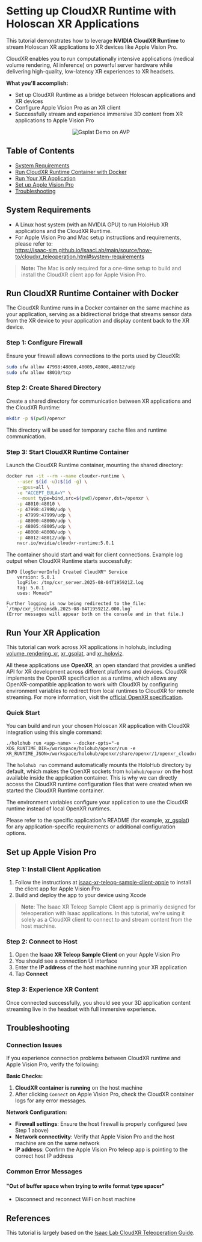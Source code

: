 # Setting up CloudXR Runtime with Holoscan XR Applications

This tutorial demonstrates how to leverage **NVIDIA CloudXR Runtime** to stream Holoscan XR applications to XR devices like Apple Vision Pro. 

CloudXR enables you to run computationally intensive applications (medical volume rendering, AI inference) on powerful server hardware while delivering high-quality, low-latency XR experiences to XR headsets.

**What you'll accomplish:**
- Set up CloudXR Runtime as a bridge between Holoscan applications and XR devices
- Configure Apple Vision Pro as an XR client
- Successfully stream and experience immersive 3D content from XR applications to Apple Vision Pro

<p align="center">
  <img src="../../applications/xr_gsplat/doc/gsplat-demo.gif" alt="Gsplat Demo on AVP">
</p>

## Table of Contents
- [System Requirements](#system-requirements)
- [Run CloudXR Runtime Container with Docker](#run-cloudxr-runtime-container-with-docker)
- [Run Your XR Application](#run-your-xr-application)
- [Set up Apple Vision Pro](#set-up-apple-vision-pro)
- [Troubleshooting](#troubleshooting)

## System Requirements

- A Linux host system (with an NVIDIA GPU) to run HoloHub XR applications and the CloudXR Runtime.
- For Apple Vision Pro and Mac setup instructions and requirements, please refer to:  
  https://isaac-sim.github.io/IsaacLab/main/source/how-to/cloudxr_teleoperation.html#system-requirements

> **Note:** The Mac is only required for a one-time setup to build and install the CloudXR client app for Apple Vision Pro.
## Run CloudXR Runtime Container with Docker

The CloudXR Runtime runs in a Docker container on the same machine as your application, serving as a bidirectional bridge that streams sensor data from the XR device to your application and display content back to the XR device.

### Step 1: Configure Firewall
Ensure your firewall allows connections to the ports used by CloudXR:

```bash
sudo ufw allow 47998:48000,48005,48008,48012/udp
sudo ufw allow 48010/tcp
```

### Step 2: Create Shared Directory
Create a shared directory for communication between XR applications and the CloudXR Runtime:

```bash
mkdir -p $(pwd)/openxr
```

This directory will be used for temporary cache files and runtime communication.

### Step 3: Start CloudXR Runtime Container
Launch the CloudXR Runtime container, mounting the shared directory:

```bash
docker run -it --rm --name cloudxr-runtime \
    --user $(id -u):$(id -g) \
    --gpus=all \
    -e "ACCEPT_EULA=Y" \
    --mount type=bind,src=$(pwd)/openxr,dst=/openxr \
    -p 48010:48010 \
    -p 47998:47998/udp \
    -p 47999:47999/udp \
    -p 48000:48000/udp \
    -p 48005:48005/udp \
    -p 48008:48008/udp \
    -p 48012:48012/udp \
    nvcr.io/nvidia/cloudxr-runtime:5.0.1
```

The container should start and wait for client connections.
Example log output when CloudXR Runtime starts successfully:
``` 
INFO [logServerInfo] Created CloudXR™ Service
	version: 5.0.1
	logFile: /tmp/cxr_server.2025-08-04T195921Z.log
	tag: 5.0.1
	uses: Monado™

Further logging is now being redirected to the file: `/tmp/cxr_streamsdk.2025-08-04T195921Z.000.log`
(Error messages will appear both on the console and in that file.)
```
## Run Your XR Application
This tutorial can work across XR applications in holohub, including [volume_rendering_xr](../../applications/volume_rendering_xr/), [xr_gsplat](../../applications/xr_gsplat/), and [xr_holoviz](../../applications/xr_holoviz/).

All these applications use **OpenXR**, an open standard that provides a unified API for XR development across different platforms and devices. CloudXR implements the OpenXR specification as a runtime, which allows any OpenXR-compatible application to work with CloudXR by configuring environment variables to redirect from local runtimes to CloudXR for remote streaming. For more information, visit the [official OpenXR specification](https://www.khronos.org/openxr/).

### Quick Start

You can build and run your chosen Holoscan XR application with CloudXR integration using this single command:

```shell
./holohub run <app-name> --docker-opts="-e XDG_RUNTIME_DIR=/workspace/holohub/openxr/run -e XR_RUNTIME_JSON=/workspace/holohub/openxr/share/openxr/1/openxr_cloudxr.json"
```

The `holohub run` command automatically mounts the HoloHub directory by default, which makes the OpenXR sockets from `holohub/openxr` on the host available inside the application container. This is why we can directly access the CloudXR runtime configuration files that were created when we started the CloudXR Runtime container.

The environment variables configure your application to use the CloudXR runtime instead of local OpenXR runtimes.

Please refer to the specific application's README (for example, [xr_gsplat](../../applications/xr_gsplat/README.md)) for any application-specific requirements or additional configuration options.

## Set up Apple Vision Pro

### Step 1: Install Client Application
1. Follow the instructions at [isaac-xr-teleop-sample-client-apple](https://github.com/isaac-sim/isaac-xr-teleop-sample-client-apple) to install the client app for Apple Vision Pro
2. Build and deploy the app to your device using Xcode

> **Note**: The Isaac XR Teleop Sample Client app is primarily designed for teleoperation with Isaac applications. In this tutorial, we're using it solely as a CloudXR client to connect to and stream content from the host machine.
### Step 2: Connect to Host
1. Open the **Isaac XR Teleop Sample Client** on your Apple Vision Pro
2. You should see a connection UI interface
3. Enter the **IP address** of the host machine running your XR application
4. Tap **Connect**

### Step 3: Experience XR Content
Once connected successfully, you should see your 3D application content streaming live in the headset with full immersive experience.

## Troubleshooting

### Connection Issues
If you experience connection problems between CloudXR runtime and Apple Vision Pro, verify the following:

**Basic Checks:**
1. **CloudXR container is running** on the host machine
2. After clicking `Connect` on Apple Vision Pro, check the CloudXR container logs for any error messages.

**Network Configuration:**
- **Firewall settings**: Ensure the host firewall is properly configured (see Step 1 above)
- **Network connectivity**: Verify that Apple Vision Pro and the host machine are on the same network
- **IP address**: Confirm the Apple Vision Pro teleop app is pointing to the correct host IP address

### Common Error Messages

#### "Out of buffer space when trying to write format type spacer"
- Disconnect and reconnect WiFi on host machine


## References

This tutorial is largely based on the [Isaac Lab CloudXR Teleoperation Guide](https://isaac-sim.github.io/IsaacLab/main/source/how-to/cloudxr_teleoperation.html#run-isaac-lab-with-the-cloudxr-runtime).